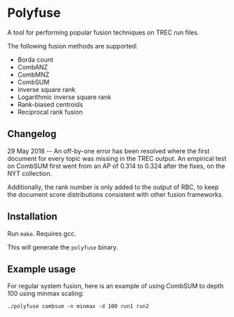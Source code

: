 # Polyfuse

A tool for performing popular fusion techniques on TREC run files.

The following fusion methods are supported:

* Borda count
* CombANZ
* CombMNZ
* CombSUM
* Inverse square rank
* Logarithmic inverse square rank
* Rank-biased centroids
* Reciprocal rank fusion

## Changelog
29 May 2018 -- An off-by-one error has been resolved where the first document for every topic was
missing in the TREC output. An empirical test on CombSUM first went from an AP of 0.314 to 0.324 after
the fixes, on the NYT collection.

Additionally, the rank number is only added to the output of RBC, to keep the document score 
distributions consistent with other fusion frameworks.

## Installation

Run `make`. Requires gcc.

This will generate the `polyfuse` binary.

## Example usage

For regular system fusion, here is an example of using CombSUM to depth 100 using minmax scaling:

`./polyfuse combsum -n minmax -d 100 run1 run2`


